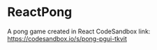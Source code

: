 # ReactPong
A pong game created in React
CodeSandbox link: https://codesandbox.io/s/pong-pgui-tkvit
